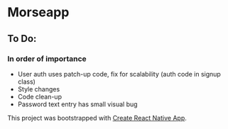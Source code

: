 # Morseapp


## To Do:

### In order of importance
* User auth uses patch-up code, fix for scalability (auth code in signup class)
* Style changes
* Code clean-up
* Password text entry has small visual bug

This project was bootstrapped with [Create React Native App](https://github.com/react-community/create-react-native-app).


